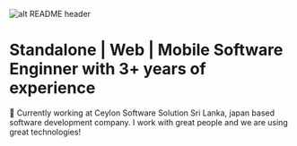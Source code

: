 ![alt README header](https://aries.lk/public/assets/images/git-header.png)

# Standalone | Web | Mobile Software Enginner with 3+ years of experience

🔭 Currently working at Ceylon Software Solution Sri Lanka, japan based software development company. I work with great people and we are using great technologies! 
